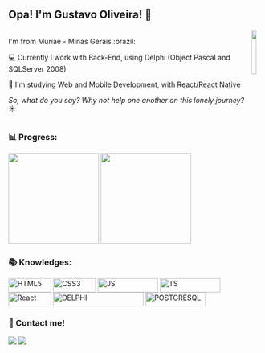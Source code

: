 ## Opa! I'm Gustavo Oliveira! 🤘 

<div style="display:flex;">
  <div width="50%">
    <p>  I'm from Muriaé - Minas Gerais :brazil: </p>
    <p> 💻 Currently I work with Back-End, using Delphi (Object Pascal and SQLServer 2008) </p>
    <p> 🌱 I'm studying Web and Mobile Development, with React/React Native </p>
    <p><i>So, what do you say? Why not help one another on this lonely journey?</i> ☀</p>
  </div>
  <div>
   <img style="width: 70%;" src="https://steamuserimages-a.akamaihd.net/ugc/1763692605134550571/9CFF83AC64D215F2BABA04A27DAFD0FA4A0B532C/?imw=5000&imh=5000&ima=fit&impolicy=Letterbox&imcolor=%23000000&letterbox=false">
  </div>
</div>


### 📊 Progress:

<div>
  <img height="180em" src="https://github-readme-stats.vercel.app/api?username=gstvoli&show_icons=true&theme=synthwave&include_all_commits=true&count_private=true"/>
  <img height="180em" src="https://github-readme-stats.vercel.app/api/top-langs/?username=gstvoli&layout=compact&langs_count=7&theme=synthwave"/>
</div>
  
### 📚 Knowledges:  
<div style="display: inline_block">
  <img align="center" alt="HTML5" height="28" width="85" src="https://img.shields.io/badge/HTML5-E34F26?style=for-the-badge&logo=html5&logoColor=white">
  <img align="center" alt="CSS3" height="28" width="85" src="https://img.shields.io/badge/CSS3-1572B6?style=for-the-badge&logo=css3&logoColor=white">
  <img align="center" alt="JS" height="28" width="120" src="https://img.shields.io/badge/JavaScript-F7DF1E?style=for-the-badge&logo=javascript&logoColor=black">
  <img align="center" alt="TS" height="28" width="120" src="https://img.shields.io/badge/TypeScript-000?style=for-the-badge&logo=typescript&logoColor=000&color=027ad0">
  <img align="center" alt="React" height="28" width="85" src="https://img.shields.io/badge/React-6dd4ed?style=for-the-badge&logo=react&logoColor=000&colorblack">
  <img align="center" alt="DELPHI" height="28" width="180" src="https://img.shields.io/badge/Delphi_RAD_Studio-B22222?style=for-the-badge&logo=delphi&logoColor=white">
  <img align="center" alt="POSTGRESQL" height="28" width="120" src="https://img.shields.io/badge/PostgreSQL-316192?style=for-the-badge&logo=postgresql&logoColor=white">
 </div>

### 🤝 Contact me!
<div style="display: inline_block" align="left"> 
 <a href="mailto:guga.oli.1357@gmail.com"><img src="https://img.shields.io/badge/-Gmail-%6433?style=for-the-badge&logo=gmail&logoColor=white" target="_blank"></a>
 <a href="https://www.linkedin.com/in/gustavoliveira39/" target="_blank"><img src="https://img.shields.io/badge/-LinkedIn-%230077B5?style=for-the-badge&logo=linkedin&logoColor=white" target="_blank"></a>
</div>
